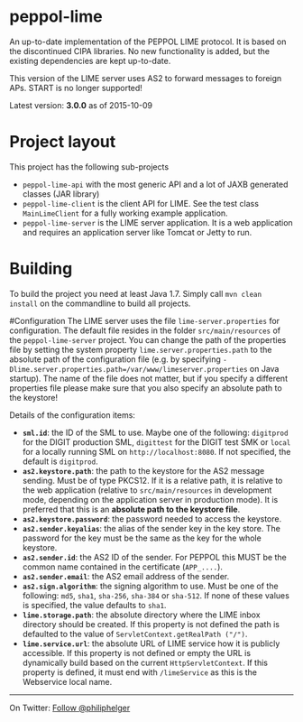 # peppol-lime
An up-to-date implementation of the PEPPOL LIME protocol. 
It is based on the discontinued CIPA libraries.
No new functionality is added, but the existing dependencies are kept up-to-date.

This version of the LIME server uses AS2 to forward messages to foreign APs. START is no longer supported!

Latest version: **3.0.0** as of 2015-10-09

# Project layout
This project has the following sub-projects
  * `peppol-lime-api` with the most generic API and a lot of JAXB generated classes (JAR library)
  * `peppol-lime-client` is the client API for LIME. See the test class `MainLimeClient` for a fully working example application.
  * `peppol-lime-server` is the LIME server application. It is a web application and requires an application server like Tomcat or Jetty to run. 
  
# Building
To build the project you need at least Java 1.7.
Simply call `mvn clean install` on the commandline to build all projects.

#Configuration
The LIME server uses the file `lime-server.properties` for configuration. The default file resides in the folder `src/main/resources` of the `peppol-lime-server` project. You can change the path of the properties file by setting the system property `lime.server.properties.path` to the absolute path of the configuration file (e.g. by specifying `-Dlime.server.properties.path=/var/www/limeserver.properties` on Java startup). The name of the file does not matter, but if you specify a different properties file please make sure that you also specify an absolute path to the keystore!

Details of the configuration items:
  * **`sml.id`**: the ID of the SML to use. Maybe one of the following: `digitprod` for the DIGIT production SML, `digittest` for the DIGIT test SMK or `local` for a locally running SML on `http://localhost:8080`. If not specified, the default is `digitprod`.
  * **`as2.keystore.path`**: the path to the keystore for the AS2 message sending. Must be of type PKCS12. If it is a relative path, it is relative to the web application (relative to `src/main/resources` in development mode, depending on the application server in production mode). It is preferred that this is an **absolute path to the keystore file**.
  * **`as2.keystore.password`**: the password needed to access the keystore.
  * **`as2.sender.keyalias`**: the alias of the sender key in the key store. The password for the key must be the same as the key for the whole keystore.
  * **`as2.sender.id`**: the AS2 ID of the sender. For PEPPOL this MUST be the common name contained in the certificate (`APP_....`).
  * **`as2.sender.email`**: the AS2 email address of the sender.
  * **`as2.sign.algorithm`**: the signing algorithm to use. Must be one of the following: `md5`, `sha1`, `sha-256`, `sha-384` or `sha-512`. If none of these values is specified, the value defaults to `sha1`.
  * **`lime.storage.path`**: the absolute directory where the LIME inbox directory should be created. If this property is not defined the path is defaulted to the value of `ServletContext.getRealPath ("/")`.
  * **`lime.service.url`**: the absolute URL of LIME service how it is publicly accessible. If this property is not defined or empty the URL is dynamically build based on the current `HttpServletContext`.  If this property is defined, it must end with `/limeService` as this is the Webservice local name.
   

---

On Twitter: <a href="https://twitter.com/philiphelger">Follow @philiphelger</a>
